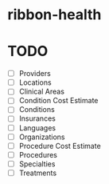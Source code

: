 # ribbon-health

# TODO

-   [ ] Providers
-   [ ] Locations
-   [ ] Clinical Areas
-   [ ] Condition Cost Estimate
-   [ ] Conditions
-   [ ] Insurances
-   [ ] Languages
-   [ ] Organizations
-   [ ] Procedure Cost Estimate
-   [ ] Procedures
-   [ ] Specialties
-   [ ] Treatments
